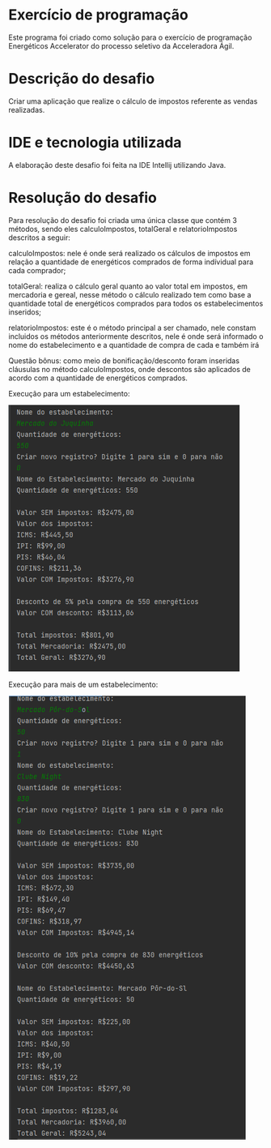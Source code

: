 <h1>Exercício de programação</h1>

Este programa foi criado como solução para o exercício de programação Energéticos Accelerator do processo seletivo da Acceleradora Ágil. 

<h1>Descrição do desafio</h1>

Criar uma aplicação que realize o cálculo de impostos referente as vendas realizadas.

<h1> IDE e tecnologia utilizada </h1>

A elaboração deste desafio foi feita na IDE Intellij utilizando Java.

<h1>Resolução do desafio</h1>

Para resolução do desafio foi criada uma única classe que contém 3 métodos, sendo eles calculoImpostos, totalGeral e relatorioImpostos descritos a seguir:

calculoImpostos: nele é onde será realizado os cálculos de impostos em relação a quantidade de energéticos comprados de forma indívidual para cada comprador;

totalGeral: realiza o cálculo geral quanto ao valor total em impostos, em mercadoria e gereal, nesse método o cálculo realizado tem como base a quantidade total de energéticos comprados para todos os estabelecimentos inseridos;

relatorioImpostos: este é o método principal a ser chamado, nele constam incluidos os métodos anteriormente descritos, nele é onde será informado o nome do estabelecimento e a quantidade de compra de cada e também irá 

Questão bônus: como meio de bonificação/desconto foram inseridas cláusulas no método calculoImpostos, onde descontos são aplicados de acordo com a quantidade de energéticos comprados.


Execução para um estabelecimento:

![compra de um estabelecimento](imagens/imagem1.png)

Execução para mais de um estabelecimento:

![Compra de mais de um estabeleciomento](imagens/imagem2.png)
